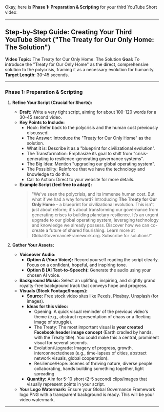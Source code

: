 Okay, here is **Phase 1: Preparation & Scripting** for your third YouTube Short video:

---

## Step-by-Step Guide: Creating Your Third YouTube Short ("The Treaty for Our Only Home: The Solution")

**Video Topic:** The Treaty for Our Only Home: The Solution
**Goal:** To introduce the "Treaty for Our Only Home" as the direct, comprehensive solution to the polycrisis, framing it as a necessary evolution for humanity.
**Target Length:** 30-45 seconds.

---

### **Phase 1: Preparation & Scripting**

1.  **Refine Your Script (Crucial for Shorts):**
    * **Draft:** Write a very tight script, aiming for about 100-120 words for a 30-45 second video.
    * **Key Points to Include:**
        * Hook: Refer back to the polycrisis and the human cost previously discussed.
        * The Answer: Introduce the "Treaty for Our Only Home" as the solution.
        * What it is: Describe it as a "blueprint for civilizational evolution".
        * The Transformation: Emphasize its goal to shift from "crisis-generating to resilience-generating governance systems".
        * The Big Idea: Mention "upgrading our global operating system".
        * The Possibility: Reinforce that we have the technology and knowledge to do this.
        * Call to Action: Direct to your website for more details.
    * **Example Script (feel free to adapt):**
        > "We've seen the polycrisis, and its immense human cost. But what if we had a way forward?
        > Introducing **The Treaty for Our Only Home** – a blueprint for civilizational evolution.
        > This isn't just about reform; it's about transforming our governance from generating crises to building planetary resilience.
        > It’s an urgent upgrade to our global operating system, leveraging technology and knowledge we already possess.
        > Discover how we can co-create a future of shared flourishing.
        > Learn more at GlobalGovernanceFramework.org. Subscribe for solutions!"

2.  **Gather Your Assets:**
    * **Voiceover Audio:**
        * **Option A (Your Voice):** Record yourself reading the script clearly. Focus on a confident, hopeful, and inspiring tone.
        * **Option B (AI Text-to-Speech):** Generate the audio using your chosen AI voice.
    * **Background Music:** Select an uplifting, inspiring, and slightly grand royalty-free background track that conveys hope and progress.
    * **Visuals (Stock Footage/Images):**
        * **Source:** Free stock video sites like Pexels, Pixabay, Unsplash (for images).
        * **Ideas for this video:**
            * Opening: A quick visual reminder of the previous video's theme (e.g., abstract representation of chaos or a fleeting image of struggle).
            * The Treaty: The most important visual is **your created Facebook header image concept** (Earth cradled by hands, with the Treaty title). You could make this a central, prominent visual for several seconds.
            * Evolution/Upgrade: Imagery of progress, growth, interconnectedness (e.g., time-lapses of cities, abstract network visuals, global cooperation).
            * Resilience/Hope: Scenes of thriving nature, diverse people collaborating, hands building something together, light spreading.
        * **Quantity:** Aim for 5-10 short (2-5 second) clips/images that visually represent points in your script.
    * **Your Logo Watermark:** Ensure your Global Governance Framework logo PNG with a transparent background is ready. This will be your video watermark.

---
